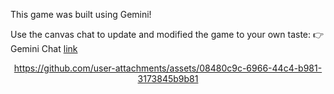 This game was built using Gemini!
<br>

Use the canvas chat to update and modified the game to your own taste: 👉 Gemini Chat [link](https://g.co/gemini/share/b0861f3834c1)


<div align="center">


https://github.com/user-attachments/assets/08480c9c-6966-44c4-b981-3173845b9b81


</div>
